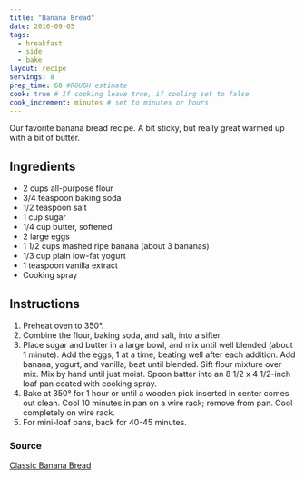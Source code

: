 ```yaml
---
title: "Banana Bread"
date: 2016-09-05
tags:
  - breakfast
  - side
  - bake
layout: recipe
servings: 8
prep_time: 60 #ROUGH estimate
cook: true # If cooking leave true, if cooling set to false
cook_increment: minutes # set to minutes or hours
---
```


Our favorite banana bread recipe.  A bit sticky, but really great warmed up with a bit of butter.

## Ingredients

- 2 cups all-purpose flour
- 3/4 teaspoon baking soda
- 1/2 teaspoon salt
- 1 cup sugar
- 1/4 cup butter, softened
- 2 large eggs
- 1 1/2 cups mashed ripe banana (about 3 bananas)
- 1/3 cup plain low-fat yogurt
- 1 teaspoon vanilla extract
- Cooking spray

## Instructions

1. Preheat oven to 350°.
1. Combine the flour, baking soda, and salt, into a sifter.
1. Place sugar and butter in a large bowl, and mix until well blended (about 1 minute). Add the eggs, 1 at a time, beating well after each addition. Add banana, yogurt, and vanilla; beat until blended. Sift flour mixture over mix.  Mix by hand until just moist.  Spoon batter into an 8 1/2 x 4 1/2-inch loaf pan coated with cooking spray.
1. Bake at 350° for 1 hour or until a wooden pick inserted in center comes out clean. Cool 10 minutes in pan on a wire rack; remove from pan. Cool completely on wire rack.
1. For mini-loaf pans, back for 40-45 minutes.



### Source

[Classic Banana Bread](http://www.myrecipes.com/recipe/classic-banana-bread)